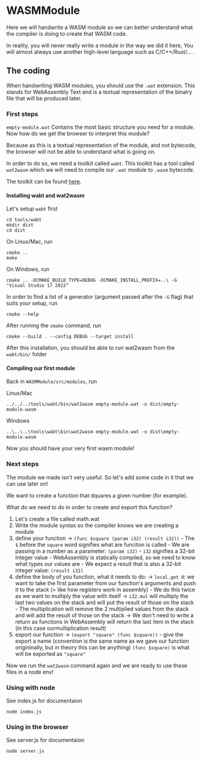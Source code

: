 # WASMModule

Here we will handwrite a WASM module so we can better understand what the compiler is doing to create that WASM code.

In reality, you will never really write a module in the way we did it here, You will almost always use another high-level language
such as C/C++/Rust/... .

## The coding

When handwriting WASM modules, you should use the `.wat` extension. This stands for WebAssembly Text and is a textual representation of the binairy file that will be produced later.

### First steps

`empty-module.wat` Contains the most basic structure you need for a module.
Now how do we get the browser to interpret this module?

Because as this is a textual representation of the module, and not bytecode, the browser will not be able to understand what is going on.

In order to do so, we need a toolkit called `wabt`. This toolkit has a tool called `wat2wasm` which we will need to compile our `.wat` module to `.wasm` bytecode.

The toolkit can be found [here](https://github.com/WebAssembly/wabt).

#### Installing wabt and wat2wasm

Let's setup `wabt` first

```shell
cd tools/wabt
mkdir dist
cd dist
```

On Linux/Mac, run

```shell
cmake ..
make
```

On Windows, run

```shell
cmake .. -DCMAKE_BUILD_TYPE=DEBUG -DCMAKE_INSTALL_PREFIX=..\ -G "Visual Studio 17 2022"
```

In order to find a list of a generator (argument passed after the `-G` flag) that suits your setup, run

```shell
cmake --help
```

After running the `cmake` command, run

```shell
cmake --build . --config DEBUG --target install
```

After this installation, you should be able to run wat2wasm from the `wabt/bin/` folder

#### Compiling our first module

Back in `WASMModule/src/modules`, run

Linux/Mac

```shell
../../../tools/wabt/bin/wat2wasm empty-module.wat -o dist/empty-module.wasm
```

Windows

```shell
..\..\..\tools\wabt\bin\wat2wasm empty-module.wat -o dist\empty-module.wasm
```

Now you should have your very first wasm module!

### Next steps

The module we made isn't very useful. So let's add some code in it that we can use later on!

We want to create a function that dquares a given number (for example).

What do we need to do in order to create and export this function?

1. Let's create a file called math.wat
2. Write the module syntax so the compiler knows we are creating a module
3. define your function
    -> `(func $square (param i32) (result i32))`
        - The `$` before the `square` word signifies what are funciton is called
        - We are passing in a number as a parameter: `(param i32)`
            - `i32` signifies a 32-bit integer value
            - WebAssembly is statically compiled, so we need to know what types our values are
        - We expect a result that is also a 32-bit integer value: `(result i32)`
4. define the body of you function, what it needs to do:
    -> `local.get 0`: we want to take the first parameter from our function's arguments and push it to the stack (= like how registers work in assembly)
        - We do this twice as we want to multiply the value with itself
    -> `i32.mul` will multiply the last two values on the stack and will put the result of those on the stack
        - The multiplication will remove the 2 multiplied values from the stack and will add the result of those on the stack
    -> We don't need to write a return as functions in WebAssembly will return the last item in the stack (in this case ourmultiplication result)
5. export our function
    -> `(export "square" (func $square))`
        - give the export a name (convention is the same name as we gave our function origininally, but in theory this can be anything)
        `(func $square)` is what will be exported as `"square"`

Now we run the `wat2wasm` command again and we are ready to use these files in a node env!

### Using with node

See index.js for documentaion

```shell
node index.js
```

### Using in the browser

See server.js for documentaion

```shell
node server.js
```
